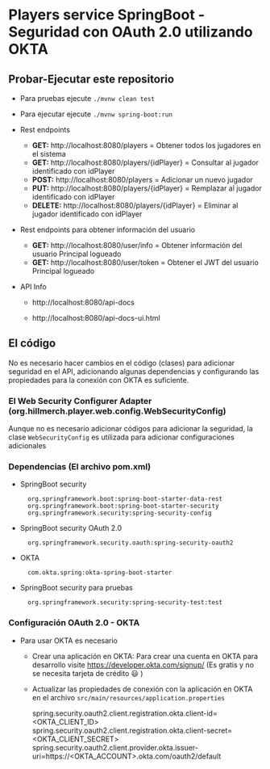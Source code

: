 # Players service SpringBoot - Seguridad con OAuth 2.0 utilizando OKTA

## Probar-Ejecutar este repositorio

* Para pruebas ejecute `./mvnw clean test`

* Para ejecutar ejecute `./mvnw spring-boot:run`

* Rest endpoints 

    * **GET:** http://localhost:8080/players = Obtener todos los jugadores en el sistema
    * **GET:** http://localhost:8080/players/{idPlayer} = Consultar al jugador identificado con idPlayer
    * **POST:** http://localhost:8080/players = Adicionar un nuevo jugador
    * **PUT:** http://localhost:8080/players/{idPlayer} = Remplazar al jugador identificado con idPlayer
    * **DELETE:** http://localhost:8080/players/{idPlayer} = Eliminar al jugador identificado con idPlayer

* Rest endpoints para obtener información del usuario

    * **GET:** http://localhost:8080/user/info =  Obtener información del usuario Principal logueado
    * **GET:** http://localhost:8080/user/token = Obtener el JWT del usuario Principal logueado
  
* API Info   
    
    * http://localhost:8080/api-docs
    
    * http://localhost:8080/api-docs-ui.html
        
## El código

No es necesario hacer cambios en el código (clases) para adicionar seguridad en el API, adicionando algunas dependencias y configurando las propiedades para la conexión con OKTA es suficiente.

### El Web Security Configurer Adapter  (org.hillmerch.player.web.config.WebSecurityConfig)

Aunque no es necesario adicionar códigos para adicionar la seguridad, la clase `WebSecurityConfig` es utilizada para adicionar configuraciones adicionales


### Dependencias (El archivo pom.xml)
  

* SpringBoot security


        org.springframework.boot:spring-boot-starter-data-rest
        org.springframework.boot:spring-boot-starter-security
        org.springframework.security:spring-security-config
        
* SpringBoot security OAuth 2.0 


        org.springframework.security.oauth:spring-security-oauth2
        
* OKTA


        com.okta.spring:okta-spring-boot-starter
        

* SpringBoot security para pruebas

        
        org.springframework.security:spring-security-test:test
        


### Configuración OAuth 2.0 - OKTA

 
* Para usar OKTA es necesario
    
    * Crear una aplicación en OKTA: Para crear una cuenta en OKTA para desarrollo visite https://developer.okta.com/signup/ (Es gratis y no se necesita tarjeta de crédito 😃 ) 
    
    * Actualizar las propiedades de conexión con la aplicación en OKTA en el archivo `src/main/resources/application.properties`


        spring.security.oauth2.client.registration.okta.client-id=<OKTA_CLIENT_ID>
        spring.security.oauth2.client.registration.okta.client-secret=<OKTA_CLIENT_SECRET>
        spring.security.oauth2.client.provider.okta.issuer-uri=https://<OKTA_ACCOUNT>.okta.com/oauth2/default